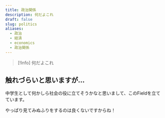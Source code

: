```yaml
---
title: 政治関係
description: 何だよこれ
draft: false
slug: politics
aliases:
  - 政治
  - 経済
  - economics
  - 政治関係
---
```

>[!Info]
>何だよこれ

## 触れづらいと思いますが...
中学生として何かしら社会の役に立てそうかなと思いまして、このFieldを立てています。

やっぱり見てみぬふりをするのは良くないですからね！